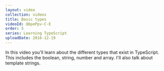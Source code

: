 ```yaml
---
layout: video
collection: videos
title: Basic types
videoId: Q6pePpv-C-E
order: 5
series: Learning TypeScript
uploadDate: 2016-12-19
---
```


In this video you'll learn about the different types that exist in TypeScript. This includes the boolean, string, number and array. I'll also talk about template strings.